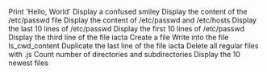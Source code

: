 Print 'Hello, World'
Display a confused smiley
Display the content of the /etc/passwd file
Display the content of /etc/passwd and /etc/hosts
Display the last 10 lines of /etc/passwd
Display the first 10 lines of /etc/passwd
Display the third line of the file iacta
Create a file
Write into the file ls_cwd_content
Duplicate the last line of the file iacta
Delete all regular files with .js
Count number of directories and subdirectories
Display the 10 newest files
